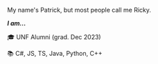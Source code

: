 My name's Patrick, but most people call me Ricky.

***I am...***

🎓 UNF Alumni (grad. Dec 2023)

📚 C#, JS, TS, Java, Python, C++
